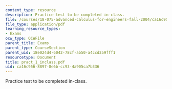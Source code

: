 ```yaml
---
content_type: resource
description: Practice test to be completed in-class.
file: /courses/18-075-advanced-calculus-for-engineers-fall-2004/ca16c95688978e6bcc934a905ca7b336_pract_1_inclass.pdf
file_type: application/pdf
learning_resource_types:
- Exams
ocw_type: OCWFile
parent_title: Exams
parent_type: CourseSection
parent_uid: 18e024d4-6042-78cf-ab50-a4ccd259fff1
resourcetype: Document
title: pract_1_inclass.pdf
uid: ca16c956-8897-8e6b-cc93-4a905ca7b336
---
```

Practice test to be completed in-class.

